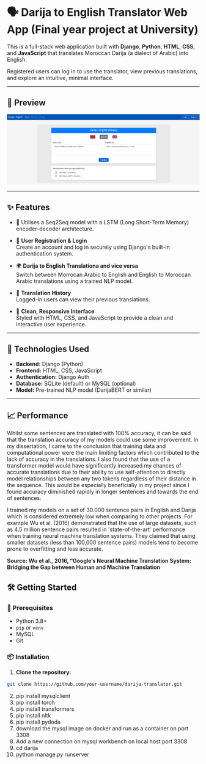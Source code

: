 # 🗣️ Darija to English Translator Web App (Final year project at University)

This is a full-stack web application built with **Django**, **Python**, **HTML**, **CSS**, and **JavaScript** that translates Moroccan Darija (a dialect of Arabic) into English.

Registered users can log in to use the translator, view previous translations, and explore an intuitive, minimal interface.

---

## 📸 Preview

![Screenshot of the Darija to English Translator Web App](screenshot.png)

---

## ✨ Features

- 🧠 Utilises a Seq2Seq model with a LSTM (Long Short-Term Memory) encoder-decoder architecture.

- 🔐 **User Registration & Login**  
  Create an account and log in securely using Django's built-in authentication system.

- 🌍 **Darija to English Translationa and vice versa**  
  Switch between Morrocan Arabic to English and English to Moroccan Arabic translations using a trained NLP model.

- 📜 **Translation History**  
  Logged-in users can view their previous translations.

- 🎨 **Clean, Responsive Interface**  
  Styled with HTML, CSS, and JavaScript to provide a clean and interactive user experience.

---

## 🚀 Technologies Used

- **Backend:** Django (Python)
- **Frontend:** HTML, CSS, JavaScript
- **Authentication:** Django Auth
- **Database:** SQLite (default) or MySQL (optional)
- **Model:** Pre-trained NLP model (DarijaBERT or similar)

---

## 	📈 Performance

Whilst some sentences are translated with 100% accuracy, it can be said that the translation accuracy of my models could use some improvement. In my dissertation, I came to the conclusion that training data and computational power were the main limiting factors which contributed to the lack of accuracy in the translations. I also found that the use of a transformer model would have significantly increased my chances of accurate translations due to their ability to use self-attention to directly model relationships between any two tokens regardless of their distance in the sequence. This would be especially beneficially in my project since I found accuracy diminished rapidly in longer sentences and towards the end of sentences.

I trained my models on a set of 30.000 sentence pairs in English and Darija which is considered extremely low when comparing to other projects. For example Wu et al. (2016) demonstrated that the use of large datasets, such as 4.5 million sentence pairs resulted in 'state-of-the-art' performance when training neural machine translation systems. They claimed that using smaller datasets (less than 100,000 sentence pairs) models tend to become prone to overfitting and less accurate.

**Source: Wu et al., 2016, “Google’s Neural Machine Translation System: Bridging the Gap between Human and Machine Translation**


## 🛠️ Getting Started

### 🔧 Prerequisites

- Python 3.8+
- `pip` or `venv`
- MySQL
- Git

### 📦 Installation

1. **Clone the repository:**

```bash
git clone https://github.com/your-username/darija-translator.git

```
2. pip install mysqlclient
3. pip install torch
4. pip install transformers
5. pip install nltk
6. pip install pydoda
7. download the mysql image on docker and run as a container on port 3308
8. Add a new connection on mysql workbench on local host port 3308
9. cd darija
10. python manage.py runserver
